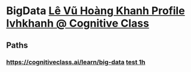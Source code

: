 # BigData [Lê Vũ Hoàng Khanh Profile lvhkhanh @ Cognitive Class](https://courses.cognitiveclass.ai/certificates/9bb2425c96d14772a567deda3272fe05)

## Paths
### https://cognitiveclass.ai/learn/big-data [test 1h](https://courses.cognitiveclass.ai/courses/course-v1:BigDataUniversity+BD0101EN+2016_T2/courseware/02089458e25d4e7d9477c193159c8e9b/7b442fc870ce40efa80cd0eff00bbe0f/?child=first)
